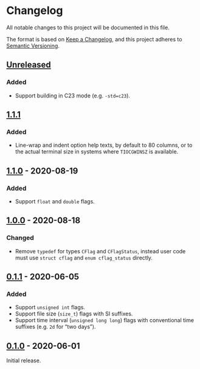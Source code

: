 # Changelog

All notable changes to this project will be documented in this file.

The format is based on [Keep a Changelog](https://keepachangelog.com/en/1.0.0/),
and this project adheres to [Semantic Versioning](https://semver.org/spec/v2.0.0.html).

## [Unreleased]
### Added
- Support building in C23 mode (e.g. `-std=c23`).

## [1.1.1]
### Added
- Line-wrap and indent option help texts, by default to 80 columns, or to
  the actual terminal size in systems where `TIOCGWINSZ` is available.

## [1.1.0] - 2020-08-19
### Added
- Support `float` and `double` flags.

## [1.0.0] - 2020-08-18
### Changed
- Remove `typedef` for types `CFlag` and `CFlagStatus`, instead user code
  must use `struct cflag` and `enum cflag_status` directly.

## [0.1.1] - 2020-06-05
### Added
- Support `unsigned int` flags.
- Support file size (`size_t`) flags with SI suffixes.
- Support time interval (`unsigned long long`) flags with conventional time
  suffixes (e.g. `2d` for “two days”).

## [0.1.0] - 2020-06-01

Initial release.

[Unreleased]: https://github.com/aperezdc/cflag/compare/1.1.2...HEAD
[1.1.2]: https://github.com/aperezdc/cflag/compare/1.1.1...1.1.2
[1.1.1]: https://github.com/aperezdc/cflag/compare/1.1.0...1.1.1
[1.1.0]: https://github.com/aperezdc/cflag/compare/1.0.0...1.1.0
[1.0.0]: https://github.com/aperezdc/cflag/compare/0.1.1...1.0.0
[0.1.1]: https://github.com/aperezdc/cflag/compare/0.1.0...0.1.1
[0.1.0]: https://github.com/aperezdc/cflag/releases/tag/0.1.0
